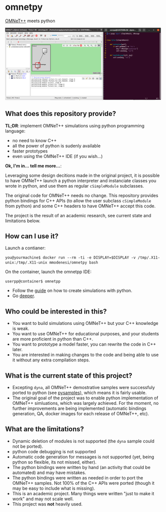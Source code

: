 # omnetpy

[OMNeT++](https://omnetpp.org/) meets python

![pytictoc and its code](./pytictoc.png)

## What does this repository provide?

**TL;DR**: implement OMNeT++ simulations using python programming language:

- no need to know C++
- all the power of python is sudenly available
- faster prototypes
- even using the OMNeT++ IDE (if you wish...)

**Ok, I'm in... tell me more...**:

Leveraging some design decitions made in the original project, it is possible to have OMNeT++
launch a python interpreter and instanciate classes you wrote in python, and use them as regular
``cSimpleModule`` subclasses.

The original code for OMNeT++ needs no change. This repository provides python bindings for C++
APIs (to allow the user subclass ``cSimpleModule`` from python) and some C++ headers to have
OMNeT++ accept this code.

The project is the result of an academic research, see current state and limitations below.

## How can I use it?

Launch a contianer:

```
you@yourmachine$ docker run --rm -ti -e DISPLAY=$DISPLAY -v /tmp/.X11-unix:/tmp/.X11-unix mmodenesi/omnetpy bash
```

On the container, launch the omnetpp IDE:

```
userpp@container$ omnetpp
```

- Follow the [guide](./getstarted) on how to create simulations with python.
- Go [deeper](./advanced).

## Who could be interested in this?

- You want to build simulations using OMNeT++ but your C++ knowledge is weak.
- You want to use OMNeT++ for educational purposes, and your students are more proficient in python than C++.
- You want to prototype a model faster, you can rewrite the code in C++ later.
- You are interested in making changes to the code and being able to use it without any extra compilation steps.

## What is the current state of this project?

- Excepting ``dyna``, all OMNeT++ demostrative samples were successfuly ported to python (see
  [pysamples](./pysamples)), which means it is fairly usable.
- The original goal of the project was to enable python implementation of OMNeT++ simluations,
  which was largely achieved.  For the moment, no further improvements are being implemented
  (automatic bindings generation, QA, docker images for each release of OMNeT++, etc).

## What are the limitations?

- Dynamic deletion of modules is not supported (the ``dyna`` sample could not be ported).
- python code debugging is not supported
- Automatic code generation for messages is not supported (yet, being python so flexible, its not
  missed, either).
- The python bindings were written by hand (an activity that could be automated) and may have mistakes.
- The python bindings were written as needed in order to port the OMNeT++ samples. Not 100% of the
  C++ APIs were ported (though it may be easy to include what is missing).
- This is an academic project. Many things were written "just to make it work" and may not scale well.
- This project was **not** heavily used.
